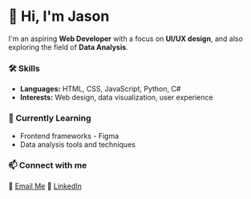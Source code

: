 # 👋 Hi, I'm Jason

I'm an aspiring **Web Developer** with a focus on **UI/UX design**, and also exploring the field of **Data Analysis**.

### 🛠️ Skills
- **Languages:** HTML, CSS, JavaScript, Python, C#
- **Interests:** Web design, data visualization, user experience

### 🌱 Currently Learning
- Frontend frameworks - Figma
- Data analysis tools and techniques

### 📫 Connect with me
📧 [Email Me](mailto:bagunujason9@gmail.com)
💼 [LinkedIn](https://www.linkedin.com/in/jason-bagunu-39652b372/) 
